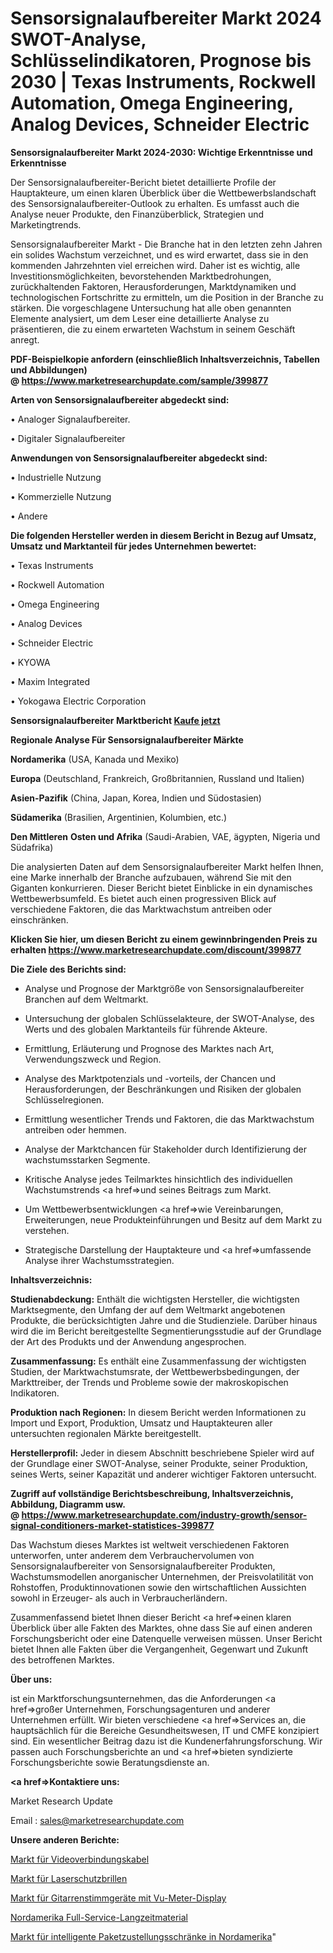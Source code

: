 # Sensorsignalaufbereiter Markt 2024 SWOT-Analyse, Schlüsselindikatoren, Prognose bis 2030 | Texas Instruments, Rockwell Automation, Omega Engineering, Analog Devices, Schneider Electric

<strong>Sensorsignalaufbereiter Markt 2024-2030: Wichtige Erkenntnisse und Erkenntnisse</strong>

Der Sensorsignalaufbereiter-Bericht bietet detaillierte Profile der Hauptakteure, um einen klaren Überblick über die Wettbewerbslandschaft des Sensorsignalaufbereiter-Outlook zu erhalten. Es umfasst auch die Analyse neuer Produkte, den Finanzüberblick, Strategien und Marketingtrends.

Sensorsignalaufbereiter Markt - Die Branche hat in den letzten zehn Jahren ein solides Wachstum verzeichnet, und es wird erwartet, dass sie in den kommenden Jahrzehnten viel erreichen wird. Daher ist es wichtig, alle Investitionsmöglichkeiten, bevorstehenden Marktbedrohungen, zurückhaltenden Faktoren, Herausforderungen, Marktdynamiken und technologischen Fortschritte zu ermitteln, um die Position in der Branche zu stärken. Die vorgeschlagene Untersuchung hat alle oben genannten Elemente analysiert, um dem Leser eine detaillierte Analyse zu präsentieren, die zu einem erwarteten Wachstum in seinem Geschäft anregt.

<strong><b>PDF-Beispielkopie anfordern (einschließlich Inhaltsverzeichnis, Tabellen und Abbildungen) @ </b></strong><strong><a href=https://www.marketresearchupdate.com/sample/399877><strong>https://www.marketresearchupdate.com/sample/399877</u></a></strong></strong>

<strong>Arten von Sensorsignalaufbereiter abgedeckt sind:</strong>

• Analoger Signalaufbereiter.

• Digitaler Signalaufbereiter

<strong>Anwendungen von Sensorsignalaufbereiter abgedeckt sind:</strong>

• Industrielle Nutzung

• Kommerzielle Nutzung

• Andere

<strong>Die folgenden Hersteller werden in diesem Bericht in Bezug auf Umsatz, Umsatz und Marktanteil für jedes Unternehmen bewertet:</strong>

• Texas Instruments

• Rockwell Automation

• Omega Engineering

• Analog Devices

• Schneider Electric

• KYOWA

• Maxim Integrated

• Yokogawa Electric Corporation

<strong>Sensorsignalaufbereiter Marktbericht <a href=https://www.marketresearchupdate.com/buynow/399877>Kaufe jetzt</a></strong>

<strong>Regionale Analyse Für Sensorsignalaufbereiter Märkte</strong>

<strong>Nordamerika</strong> (USA, Kanada und Mexiko)

<strong>Europa</strong> (Deutschland, Frankreich, Großbritannien, Russland und Italien)

<strong>Asien-Pazifik</strong> (China, Japan, Korea, Indien und Südostasien)

<strong>Südamerika</strong> (Brasilien, Argentinien, Kolumbien, etc.)

<strong>Den Mittleren</strong> <strong>Osten und Afrika</strong> (Saudi-Arabien, VAE, ägypten, Nigeria und Südafrika)

Die analysierten Daten auf dem Sensorsignalaufbereiter Markt helfen Ihnen, eine Marke innerhalb der Branche aufzubauen, während Sie mit den Giganten konkurrieren. Dieser Bericht bietet Einblicke in ein dynamisches Wettbewerbsumfeld. Es bietet auch einen progressiven Blick auf verschiedene Faktoren, die das Marktwachstum antreiben oder einschränken.

<strong>Klicken Sie hier, um diesen Bericht zu einem gewinnbringenden Preis zu erhalten
</strong><strong><a href=https://www.marketresearchupdate.com/discount/399877>https://www.marketresearchupdate.com/discount/399877</b></u></strong></a>

<strong>Die Ziele des Berichts sind:</strong>

- Analyse und Prognose der Marktgröße von Sensorsignalaufbereiter Branchen auf dem Weltmarkt.

- Untersuchung der globalen Schlüsselakteure, der SWOT-Analyse, des Werts und des globalen Marktanteils für führende Akteure.

- Ermittlung, Erläuterung und Prognose des Marktes nach Art, Verwendungszweck und Region.

- Analyse des Marktpotenzials und -vorteils, der Chancen und Herausforderungen, der Beschränkungen und Risiken der globalen Schlüsselregionen.

- Ermittlung wesentlicher Trends und Faktoren, die das Marktwachstum antreiben oder hemmen.

- Analyse der Marktchancen für Stakeholder durch Identifizierung der wachstumsstarken Segmente.

- Kritische Analyse jedes Teilmarktes hinsichtlich des individuellen Wachstumstrends <a href=>und</a> seines Beitrags zum Markt.

- Um Wettbewerbsentwicklungen <a href=>wie</a> Vereinbarungen, Erweiterungen, neue Produkteinführungen und Besitz auf dem Markt zu verstehen.

- Strategische Darstellung der Hauptakteure und <a href=>umfas</a>sende Analyse ihrer Wachstumsstrategien.

<strong>Inhaltsverzeichnis:</strong>

<strong>Studienabdeckung:</strong> Enthält die wichtigsten Hersteller, die wichtigsten Marktsegmente, den Umfang der auf dem Weltmarkt angebotenen Produkte, die berücksichtigten Jahre und die Studienziele. Darüber hinaus wird die im Bericht bereitgestellte Segmentierungsstudie auf der Grundlage der Art des Produkts und der Anwendung angesprochen.

<strong>Zusammenfassung:</strong> Es enthält eine Zusammenfassung der wichtigsten Studien, der Marktwachstumsrate, der Wettbewerbsbedingungen, der Markttreiber, der Trends und Probleme sowie der makroskopischen Indikatoren.

<strong>Produktion nach Regionen:</strong> In diesem Bericht werden Informationen zu Import und Export, Produktion, Umsatz und Hauptakteuren aller untersuchten regionalen Märkte bereitgestellt.

<strong>Herstellerprofil:</strong> Jeder in diesem Abschnitt beschriebene Spieler wird auf der Grundlage einer SWOT-Analyse, seiner Produkte, seiner Produktion, seines Werts, seiner Kapazität und anderer wichtiger Faktoren untersucht.

<strong><b>Zugriff auf vollständige Berichtsbeschreibung, Inhaltsverzeichnis, Abbildung, Diagramm usw. @ </b></strong><strong><a href=https://www.marketresearchupdate.com/industry-growth/sensor-signal-conditioners-market-statistices-399877>https://www.marketresearchupdate.com/industry-growth/sensor-signal-conditioners-market-statistices-399877</a></strong>

Das Wachstum dieses Marktes ist weltweit verschiedenen Faktoren unterworfen, unter anderem dem Verbrauchervolumen von Sensorsignalaufbereiter von Sensorsignalaufbereiter Produkten, Wachstumsmodellen anorganischer Unternehmen, der Preisvolatilität von Rohstoffen, Produktinnovationen sowie den wirtschaftlichen Aussichten sowohl in Erzeuger- als auch in Verbraucherländern.

Zusammenfassend bietet Ihnen dieser Bericht <a href=>einen</a> klaren Überblick über alle Fakten des Marktes, ohne dass Sie auf einen anderen Forschungsbericht oder eine Datenquelle verweisen müssen. Unser Bericht bietet Ihnen alle Fakten über die Vergangenheit, Gegenwart und Zukunft des betroffenen Marktes.

<strong>Über uns:</strong>

 ist ein Marktforschungsunternehmen, das die Anforderungen <a href=>großer</a> Unternehmen, Forschungsagenturen und anderer Unternehmen erfüllt. Wir bieten verschiedene <a href=>Services</a> an, die hauptsächlich für die Bereiche Gesundheitswesen, IT und CMFE konzipiert sind. Ein wesentlicher Beitrag dazu ist die Kundenerfahrungsforschung. Wir passen auch Forschungsberichte an und <a href=>bieten</a> syndizierte Forschungsberichte sowie Beratungsdienste an.

<strong><a href=>Kontaktiere uns:</a></strong>

Market Research Update

Email : sales@marketresearchupdate.com

<strong>Unsere anderen Berichte:</strong>

<a href=https://www.linkedin.com/pulse/video-connectivity-cable-market-witness-huge>Markt für Videoverbindungskabel</a>

<a href=https://www.linkedin.com/pulse/laser-safety-eyewear-market-2023-top-key-players>Markt für Laserschutzbrillen</a>

<a href=https://www.linkedin.com/pulse/vu-meter-display-guitar-tuners-market-2023-remarking>Markt für Gitarrenstimmgeräte mit Vu-Meter-Display</a>

<a href=https://www.linkedin.com/pulse/north-america-full-service-long-term-material>Nordamerika Full-Service-Langzeitmaterial</a>

<a href=https://www.linkedin.com/pulse/north-america-smart-parcel-delivery-locker-market-1f>Markt für intelligente Paketzustellungsschränke in Nordamerika</a>"
